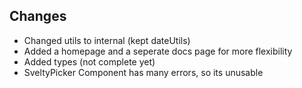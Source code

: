 ## Changes

- Changed utils to internal (kept dateUtils)
- Added a homepage and a seperate docs page for more flexibility
- Added types (not complete yet)
- SveltyPicker Component has many errors, so its unusable
